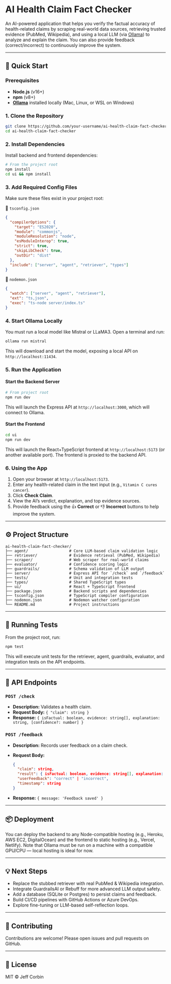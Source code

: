 # AI Health Claim Fact Checker

An AI-powered application that helps you verify the factual accuracy of health-related claims by scraping real-world data sources, retrieving trusted evidence (PubMed, Wikipedia), and using a local LLM (via [Ollama](https://ollama.com)) to analyze and explain the claim. You can also provide feedback (correct/incorrect) to continuously improve the system.

---

## 🚀 Quick Start

### Prerequisites

* **Node.js** (v16+)
* **npm** (v8+)
* [**Ollama**](https://ollama.com/download) installed locally (Mac, Linux, or WSL on Windows)

### 1. Clone the Repository

```bash
git clone https://github.com/your-username/ai-health-claim-fact-checker.git
cd ai-health-claim-fact-checker
```

### 2. Install Dependencies

Install backend and frontend dependencies:

```bash
# From the project root
npm install
cd ui && npm install
```

### 3. Add Required Config Files

Make sure these files exist in your project root:

📄 `tsconfig.json`

```json
{
  "compilerOptions": {
    "target": "ES2020",
    "module": "commonjs",
    "moduleResolution": "node",
    "esModuleInterop": true,
    "strict": true,
    "skipLibCheck": true,
    "outDir": "dist"
  },
  "include": ["server", "agent", "retriever", "types"]
}
```

📄 `nodemon.json`

```json
{
  "watch": ["server", "agent", "retriever"],
  "ext": "ts,json",
  "exec": "ts-node server/index.ts"
}
```

### 4. Start Ollama Locally

You must run a local model like Mistral or LLaMA3. Open a terminal and run:

```bash
ollama run mistral
```

This will download and start the model, exposing a local API on `http://localhost:11434`.

### 5. Run the Application

#### Start the Backend Server

```bash
# From project root
npm run dev
```

This will launch the Express API at `http://localhost:3000`, which will connect to Ollama.

#### Start the Frontend

```bash
cd ui
npm run dev
```

This will launch the React+TypeScript frontend at `http://localhost:5173` (or another available port). The frontend is proxied to the backend API.

### 6. Using the App

1. Open your browser at `http://localhost:5173`.
2. Enter any health-related claim in the text input (e.g., `Vitamin C cures cancer`).
3. Click **Check Claim**.
4. View the AI’s verdict, explanation, and top evidence sources.
5. Provide feedback using the 👍 **Correct** or 👎 **Incorrect** buttons to help improve the system.

---

## ⚙️ Project Structure

```
ai-health-claim-fact-checker/
├── agent/                  # Core LLM-based claim validation logic
├── retriever/              # Evidence retrieval (PubMed, Wikipedia)
├── scraper/                # Web scraper for real-world claims
├── evaluator/              # Confidence scoring logic
├── guardrails/             # Schema validation of LLM output
├── server/                 # Express API for `/check` and `/feedback`
├── tests/                  # Unit and integration tests
├── types/                  # Shared TypeScript types
├── ui/                     # React + TypeScript frontend
├── package.json            # Backend scripts and dependencies
├── tsconfig.json           # TypeScript compiler configuration
├── nodemon.json            # Nodemon watcher configuration
└── README.md               # Project instructions
```

---

## 🧪 Running Tests

From the project root, run:

```bash
npm test
```

This will execute unit tests for the retriever, agent, guardrails, evaluator, and integration tests on the API endpoints.

---

## 📝 API Endpoints

### `POST /check`

* **Description:** Validates a health claim.
* **Request Body:** `{ "claim": string }`
* **Response:** `{ isFactual: boolean, evidence: string[], explanation: string, [confidence?: number] }`

### `POST /feedback`

* **Description:** Records user feedback on a claim check.
* **Request Body:**

  ```json
  {
    "claim": string,
    "result": { isFactual: boolean, evidence: string[], explanation: string, [confidence?: number] },
    "userFeedback": "correct" | "incorrect",
    "timestamp": string
  }
  ```
* **Response:** `{ message: 'Feedback saved' }`

---

## 📦 Deployment

You can deploy the backend to any Node-compatible hosting (e.g., Heroku, AWS EC2, DigitalOcean) and the frontend to static hosting (e.g., Vercel, Netlify). Note that Ollama must be run on a machine with a compatible GPU/CPU — local hosting is ideal for now.

---

## 💡 Next Steps

* Replace the stubbed retriever with real PubMed & Wikipedia integration.
* Integrate GuardrailsAI or Rebuff for more advanced LLM output safety.
* Add a database (SQLite or Postgres) to persist claims and feedback.
* Build CI/CD pipelines with GitHub Actions or Azure DevOps.
* Explore fine-tuning or LLM-based self-reflection loops.

---

## 🙏 Contributing

Contributions are welcome! Please open issues and pull requests on GitHub.

---

## 📄 License

MIT © Jeff Corbin
